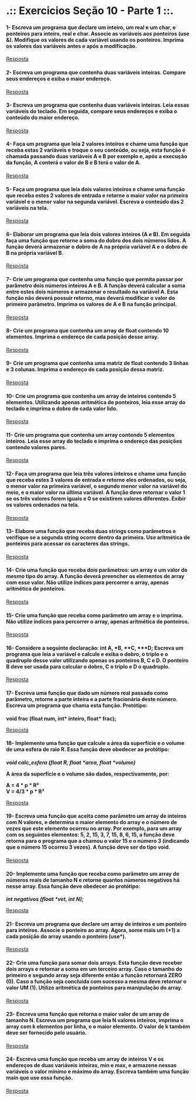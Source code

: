 # .:: Exercicios Seção 10 - Parte 1 ::.

#### 1- Escreva um programa que declare um inteiro, um real e um char, e ponteiros para inteiro, real e char. Associe as variáveis aos ponteiros (use &). Modifique os valores de cada variável usando os ponteiros. Imprima os valores das variáveis antes e após a modificação.

[Resposta](./ExerciciosResolvidos/ex001.c)

#### 2- Escreva um programa que contenha duas variáveis inteiras. Compare seus endereços e exiba o maior endereço.

[Resposta](./ExerciciosResolvidos/ex002.c)

#### 3- Escreva um programa que contenha duas variáveis inteiras. Leia essas variáveis do teclado. Em seguida, compare seus endereços e exiba o conteúdo do maior endereço.

[Resposta](./ExerciciosResolvidos/ex003.c)

#### 4- Faça um programa que leia 2 valores inteiros e chame uma função que receba estas 2 variáveis e troque o seu conteúdo, ou seja, esta função é chamada passando duas variáveis A e B por exemplo e, após a execução da função, A conterá o valor de B e B terá o valor de A.

[Resposta](./ExerciciosResolvidos/ex004.c)

#### 5- Faça um programa que leia dois valores inteiros e chame uma função que receba estes 2 valores de entrada e retorne o maior valor na primeira variável e o menor valor na segunda variável. Escreva o conteúdo das 2 variáveis na tela.

[Resposta](./ExerciciosResolvidos/ex005.c)

#### 6- Elaborar um programa que leia dois valores inteiros (A e B). Em seguida faça uma função que retorne a soma do dobro dos dois números lidos. A função deverá armazenar o dobro de A na própria variável A e o dobro de B na própria variável B.

[Resposta](./ExerciciosResolvidos/ex006.c)

#### 7- Crie um programa que contenha uma função que permita passar por parâmetro dois números inteiros A e B. A função deverá calcular a soma entre estes dois números e armazenar o resultado na variável A. Esta função não deverá possuir retorno, mas deverá modificar o valor do primeiro parâmetro. Imprima os valores de A e B na função principal.

[Resposta](./ExerciciosResolvidos/ex007.c)

#### 8- Crie um programa que contenha um array de float contendo 10 elementos. Imprima o endereço de cada posição desse array.

[Resposta](./ExerciciosResolvidos/ex008.c)

#### 9- Crie um programa que contenha uma matriz de float contendo 3 linhas e 3 colunas. Imprima o endereço de cada posição dessa matriz.

[Resposta](./ExerciciosResolvidos/ex009.c)

#### 10- Crie um programa que contenha um array de inteiros contendo 5 elementos. Utilizando apenas aritmética de ponteiros, leia esse array do teclado e imprima o dobro de cada valor lido.

[Resposta](./ExerciciosResolvidos/ex010.c)

#### 11- Crie um programa que contenha um array contendo 5 elementos inteiros. Leia esse array do teclado e imprima o endereço das posições contendo valores pares.

[Resposta](./ExerciciosResolvidos/ex011.c)

#### 12- Faça um programa que leia três valores inteiros e chame uma função que receba estes 3 valores de entrada e retorne eles ordenados, ou seja, o menor valor na primeira variável, o segundo menor valor na variável do meio, e o maior valor na última variável. A função deve retornar o valor 1 se os três valores forem iguais e 0 se existirem valores diferentes. Exibir os valores ordenados na tela.

[Resposta](./ExerciciosResolvidos/ex012.c)

#### 13- Elabore uma função que receba duas strings como parâmetros e verifique se a segunda string ocorre dentro da primeira. Use aritmética de ponteiros para acessar os caracteres das strings.

[Resposta](./ExerciciosResolvidos/ex013.c)

#### 14- Crie uma função que receba dois parâmetros: um array e um valor do mesmo tipo do array. A função deverá preencher os elementos de array com esse valor. Não utilize índices para percorrer o array, apenas aritmética de ponteiros.

[Resposta](./ExerciciosResolvidos/ex014.c)

#### 15- Crie uma função que receba como parâmetro um array e o imprima. Não utilize índices para percorrer o array, apenas aritmética de ponteiros.

[Resposta](./ExerciciosResolvidos/ex015.c)

#### 16- Considere a seguinte declaração: int A, *B, **C, ***D; Escreva um programa que leia a variável e calcule e exiba o dobro, o triplo e o quadruplo desse valor utilizando apenas os ponteiros B, C e D. O ponteiro B deve ser usada para calcular o dobro, C o triplo e D o quadruplo.

[Resposta](./ExerciciosResolvidos/ex016.c)

#### 17- Escreva uma função que dado um número real passado como parâmetro, retorne a parte inteira e a parte fracionária deste número. Escreva um programa que chama esta função. Protótipo:
<strong>void frac (float num, int* inteiro, float* frac);</strong>

[Resposta](./ExerciciosResolvidos/ex017.c)

#### 18- Implemente uma função que calcule a área da superfície e o volume de uma esfera de raio R. Essa função deve obedecer ao protótipo:
<p><strong><em>void calc_esfera (float R, float *area, float *volume)</em></strong></p>
<p><strong>A área da superfície e o volume são dados, respectivamente, por:</strong></p>
<p><strong>A = 4 * p * R²</strong><br>
<strong>V = 4/3 * p * R³</strong></p>

[Resposta](./ExerciciosResolvidos/ex018.c)

#### 19- Escreva uma função que aceita como parâmetro um array de inteiros com N valores, e determina o maior elemento do array e o número de vezes que este elemento ocorreu no array. Por exemplo, para um array com os seguintes elementos: 5, 2, 15, 3, 7, 15, 8, 6, 15, a função deve retorna para o programa que a chamou o valor 15 e o número 3 (indicando que o número 15 ocorreu 3 vezes). A função deve ser do tipo void.

[Resposta](./ExerciciosResolvidos/ex019.c)

#### 20- Implemente uma função que receba como parâmetro um array de números reais de tamanho N e retorne quantos números negativos há nesse array. Essa função deve obedecer ao protótipo:
<p><strong><em>int negativos (float *vet, int N);</em></strong></p>

[Resposta](./ExerciciosResolvidos/ex020.c)

#### 21- Escreva um programa que declare um array de inteiros e um ponteiro para inteiros. Associe o ponteiro ao array. Agora, some mais um (+1) a cada posição do array usando o ponteiro (use*).

[Resposta](./ExerciciosResolvidos/ex021.c)

#### 22- Crie uma função para somar dois arrays. Esta função deve receber dois arrays e retornar a soma em um terceiro array. Caso o tamanho do primeiro e segundo array seja diferente então a função retornará ZERO (0). Caso a função seja concluída com sucesso a mesma deve retornar o valor UM (1). Utilize aritmética de ponteiros para manipulação do array.

[Resposta](./ExerciciosResolvidos/ex022.c)

#### 23- Escreva uma função que retorna o maior valor de um array de tamanho N. Escreva um programa que leia N valores inteiros, imprima o array com k elementos por linha, e o maior elemento. O valor de k também deve ser fornecido pelo usuário.

[Resposta](./ExerciciosResolvidos/ex023.c)

#### 24- Escreva uma função que receba um array de inteiros V e os endereços de duas variáveis inteiras, min e max, e armazene nessas variáveis o valor mínimo e máximo do array. Escreva também uma função main que use essa função.

[Resposta](./ExerciciosResolvidos/ex024.c)

